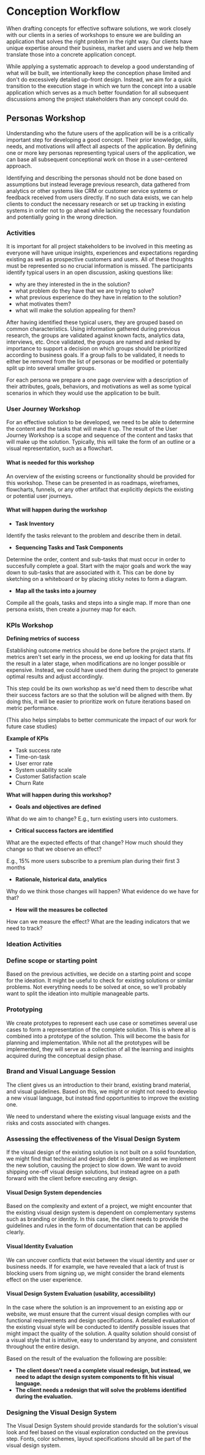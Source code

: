 # Conception Workflow

When drafting concepts for effective software solutions, we work closely with
our clients in a series of workshops to ensure we are building an application
that solves the right problem in the right way. Our clients have unique
expertise around their business, market and users and we help them translate
those into a concrete application concept.

While applying a systematic approach to develop a good understanding of what
will be built, we intentionally keep the conception phase limited and don't do
excessively detailed up-front design. Instead, we aim for a quick transition to
the execution stage in which we turn the concept into a usable application which
serves as a much better foundation for all subsequent discussions among the
project stakeholders than any concept could do.

## Personas Workshop

Understanding who the future users of the application will be is a critically
important step for developing a good concept. Their prior knowledge, skills,
needs, and motivations will affect all aspects of the application. By defining
one or more key personas representing typical users of the application, we can
base all subsequent conceptional work on those in a user-centered approach.

Identifying and describing the personas should not be done based on assumptions
but instead leverage previous research, data gathered from analytics or other
systems like CRM or customer service systems or feedback received from users
directly. If no such data exists, we can help clients to conduct the necessary
research or set up tracking in existing systems in order not to go ahead while
lacking the necessary foundation and potentially going in the wrong direction.

### Activities

It is important for all project stakeholders to be involved in this meeting as
everyone will have unique insights, experiences and expectations regarding
existing as well as prospective customers and users. All of these thoughts must
be represented so no crucial information is missed. The participants identify
typical users in an open discussion, asking questions like:

- why are they interested in the in the solution?
- what problem do they have that we are trying to solve?
- what previous experience do they have in relation to the solution?
- what motivates them?
- what will make the solution appealing for them?

After having identified these typical users, they are grouped based on common
characteristics. Using information gathered during previous research, the groups
are validated against known facts, analytics data, interviews, etc. Once
validated, the groups are named and ranked by importance to support a decision
on which groups should be prioritized according to business goals. If a group
fails to be validated, it needs to either be removed from the list of personas
or be modified or potentially split up into several smaller groups.

For each persona we prepare a one page overview with a description of their
attributes, goals, behaviors, and motivations as well as some typical scenarios
in which they would use the application to be built.

### User Journey Workshop

For an effective solution to be developed, we need to be able to determine the
content and the tasks that will make it up. The result of the User Journey
Workshop is a scope and sequence of the content and tasks that will make up the
solution. Typically, this will take the form of an outline or a visual
representation, such as a flowchart.

#### What is needed for this workshop

An overview of the existing screens or functionality should be provided for this
workshop. These can be presented in as roadmaps, wireframes, flowcharts,
funnels, or any other artifact that explicitly depicts the existing or potential
user journeys.

#### What will happen during the workshop

- **Task Inventory**

Identify the tasks relevant to the problem and describe them in detail.

- **Sequencing Tasks and Task Components**

Determine the order, content and sub-tasks that must occur in order to
succesfully complete a goal. Start with the major goals and work the way down to
sub-tasks that are associated with it. This can be done by sketching on a
whiteboard or by placing sticky notes to form a diagram.

- **Map all the tasks into a journey**

Compile all the goals, tasks and steps into a single map. If more than one
persona exists, then create a journey map for each.

### KPIs Workshop

**Defining metrics of success**

Establishing outcome metrics should be done before the project starts. If
metrics aren't set early in the process, we end up looking for data that fits
the result in a later stage, when modifications are no longer possible or
expensive. Instead, we could have used them during the project to generate
optimal results and adjust accordingly.

This step could be its own workshop as we'd need them to describe what their
success factors are so that the solution will be aligned with them. By doing
this, it will be easier to prioritize work on future iterations based on metric
performance.

(This also helps simplabs to better communicate the impact of our work for
future case studies)

**Example of KPIs**

- Task success rate
- Time-on-task
- User error rate
- System usability scale
- Customer Satisfaction scale
- Churn Rate

**What will happen during this workshop?**

- **Goals and objectives are defined**

What do we aim to change? E.g., turn existing users into customers.

- **Critical success factors are identified**

What are the expected effects of that change? How much should they change so
that we observe an effect?

E.g., 15% more users subscribe to a premium plan during their first 3 months

- **Rationale, historical data, analytics**

Why do we think those changes will happen? What evidence do we have for that?

- **How will the measures be collected**

How can we measure the effect? What are the leading indicators that we need to
track?

### Ideation Activities

### Define scope or starting point

Based on the previous activities, we decide on a starting point and scope for
the ideation. It might be useful to check for existing solutions or similar
problems. Not everything needs to be solved at once, so we'll probably want to
split the ideation into multiple manageable parts.

### Prototyping

We create prototypes to represent each use case or sometimes several use cases
to form a representation of the complete solution. This is where all is combined
into a prototype of the solution. This will become the basis for planning and
implementation. While not all the prototypes will be implemented, they will
serve as a collection of all the learning and insights acquired during the
conceptual design phase.

### Brand and Visual Language Session

The client gives us an introduction to their brand, existing brand material, and
visual guidelines. Based on this, we might or might not need to develop a new
visual language, but instead find opportunities to improve the existing one.

We need to understand where the existing visual language exists and the risks
and costs associated with changes.

### Assessing the effectiveness of the Visual Design System

If the visual design of the existing solution is not built on a solid
foundation, we might find that technical and design debt is generated as we
implement the new solution, causing the project to slow down. We want to avoid
shipping one-off visual design solutions, but instead agree on a path forward
with the client before executing any design.

#### Visual Design System dependencies

Based on the complexity and extent of a project, we might encounter that the
existing visual design system is dependent on complementary systems such as
branding or identity. In this case, the client needs to provide the guidelines
and rules in the form of documentation that can be applied clearly.

#### Visual Identity Evaluation

We can uncover conflicts that exist between the visual identity and user or
business needs. If for example, we have revealed that a lack of trust is
blocking users from signing up, we might consider the brand elements effect on
the user experience.

#### Visual Design System Evaluation (usability, accessibility)

In the case where the solution is an improvement to an existing app or website,
we must ensure that the current visual design complies with our functional
requirements and design specifications. A detailed evaluation of the existing
visual style will be conducted to identify possible issues that might impact the
quality of the solution. A quality solution should consist of a visual style
that is intuitive, easy to understand by anyone, and consistent throughout the
entire design.

Based on the result of the evaluation the following are possible:

- **The client doesn't need a complete visual redesign, but instead, we need to
  adapt the design system components to fit his visual language.**
- **The client needs a redesign that will solve the problems identified during
  the evaluation.**

### Designing the Visual Design System

The Visual Design System should provide standards for the solution's visual look
and feel based on the visual exploration conducted on the previous step. Fonts,
color schemes, layout specifications should all be part of the visual design
system.
